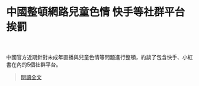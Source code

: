 # 中國整頓網路兒童色情 快手等社群平台挨罰

<!--more-->
<!--483-->
<br></br>
中國官方近期針對未成年直播與兒童色情等問題進行整頓，約談了包含快手、小紅書在內的5個社群平台。

>[閱讀全文](https://www.cna.com.tw/news/acn/202107220199.aspx?utm_source=cna.app&utm_medium=app&utm_campaign=inapp_share)






